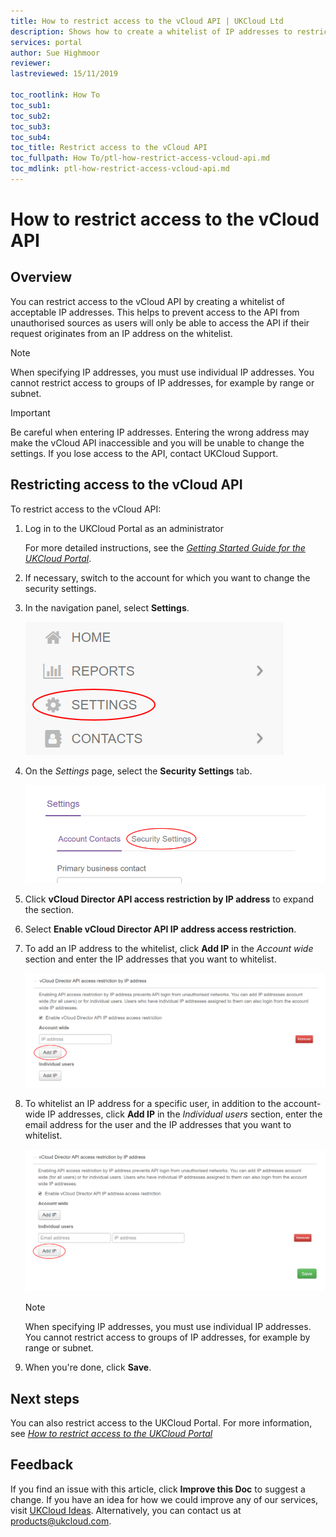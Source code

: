 ```yaml
---
title: How to restrict access to the vCloud API | UKCloud Ltd
description: Shows how to create a whitelist of IP addresses to restrict access to the vCloud API
services: portal
author: Sue Highmoor
reviewer:
lastreviewed: 15/11/2019

toc_rootlink: How To
toc_sub1: 
toc_sub2:
toc_sub3:
toc_sub4:
toc_title: Restrict access to the vCloud API
toc_fullpath: How To/ptl-how-restrict-access-vcloud-api.md
toc_mdlink: ptl-how-restrict-access-vcloud-api.md
---
```


# How to restrict access to the vCloud API

## Overview

You can restrict access to the vCloud API by creating a whitelist of acceptable IP addresses. This helps to prevent access to the API from unauthorised sources as users will only be able to access the API if their request originates from an IP address on the whitelist.

> [!NOTE]
> When specifying IP addresses, you must use individual IP addresses. You cannot restrict access to groups of IP addresses, for example by range or subnet.

> [!IMPORTANT]
> Be careful when entering IP addresses. Entering the wrong address may make the vCloud API inaccessible and you will be unable to change the settings. If you lose access to the API, contact UKCloud Support.

## Restricting access to the vCloud API

To restrict access to the vCloud API:

1. Log in to the UKCloud Portal as an administrator

    For more detailed instructions, see the [*Getting Started Guide for the UKCloud Portal*](ptl-gs.md).

2. If necessary, switch to the account for which you want to change the security settings.

3. In the navigation panel, select **Settings**.

    ![Settings menu option in the UKCloud Portal](images/ptl-mnu-settings.png)

4. On the *Settings* page, select the **Security Settings** tab.

    ![Security Settings tab of the Settings page](images/ptl-settings-tab-security.png)

5. Click **vCloud Director API access restriction by IP address** to expand the section.

6. Select **Enable vCloud Director API IP address access restriction**.

7. To add an IP address to the whitelist, click **Add IP** in the *Account wide* section and enter the IP addresses that you want to whitelist.

    ![Account-wide IP address whitelist security setting for the vCloud API](images/ptl-settings-ip-api-account.png)

8. To whitelist an IP address for a specific user, in addition to the account-wide IP addresses, click **Add IP** in the *Individual users* section, enter the email address for the user and the IP addresses that you want to whitelist.

    ![Individual user IP address whitelist security setting for the vCloud API](images/ptl-settings-ip-api-user.png)

    > [!NOTE]
    > When specifying IP addresses, you must use individual IP addresses. You cannot restrict access to groups of IP addresses, for example by range or subnet.

9. When you're done, click **Save**.

## Next steps

You can also restrict access to the UKCloud Portal. For more information, see [*How to restrict access to the UKCloud Portal*](ptl-how-restrict-access-portal.md)

## Feedback

If you find an issue with this article, click **Improve this Doc** to suggest a change. If you have an idea for how we could improve any of our services, visit [UKCloud Ideas](https://ideas.ukcloud.com). Alternatively, you can contact us at <products@ukcloud.com>.
